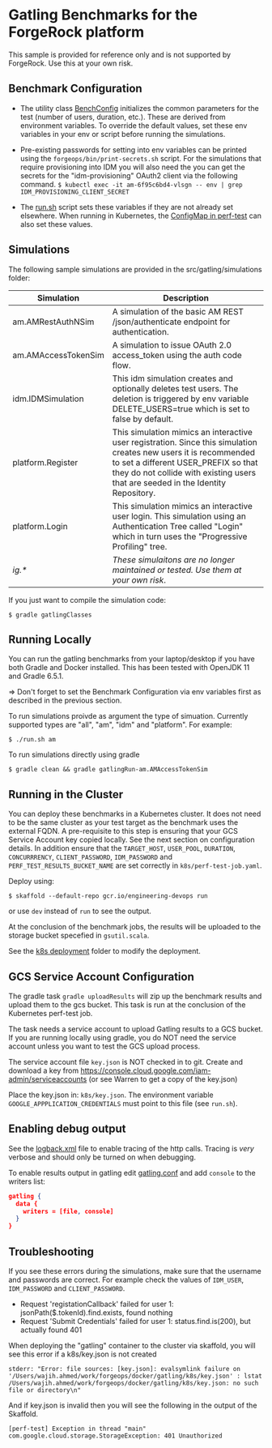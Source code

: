 # Gatling Benchmarks for the ForgeRock platform

This sample is provided for reference only and is not supported by ForgeRock. Use this at your own risk.

## Benchmark Configuration

* The utility class [BenchConfig](src/gatling/simulations/util.scala) initializes the common parameters for the test (number of users, duration, etc.). These are derived from environment variables. To override the default values, set these env variables in your env or script before running the simulations.  

* Pre-existing passwords for setting into env variables can be printed using the `forgeops/bin/print-secrets.sh` script.  For the simulations that require provisioning into IDM you will also need the you can get the secrets for the "idm-provisioning" OAuth2 client via the following command. `$ kubectl exec -it am-6f95c6bd4-vlsgn -- env | grep IDM_PROVISIONING_CLIENT_SECRET`

* The [run.sh](run.sh) script sets these variables if they are not already set elsewhere. When running in Kubernetes, the [ConfigMap in perf-test](k8s/perf-test-job.yaml) can also set these values.


## Simulations

The following sample simulations are provided in the src/gatling/simulations folder:

|Simulation|Description
|----------|-----------
|am.AMRestAuthNSim|A simulation of the basic AM REST /json/authenticate endpoint for authentication.
|am.AMAccessTokenSim|A simulation to issue OAuth 2.0 access_token using the auth code flow.
|idm.IDMSimulation|This idm simulation creates and optionally deletes test users.  The deletion is triggered by env variable DELETE_USERS=true which is set to false by default.
|platform.Register|This simulation mimics an interactive user registration.  Since this simulation creates new users it is recommended to set a different USER_PREFIX so that they do not collide with existing users that are seeded in the Identity Repository.
|platform.Login|This simulation mimics an interactive user login. This simulation using an Authentication Tree called "Login" which in turn uses the "Progressive Profiling" tree.
|*ig.\**|*These simulaitons are no longer maintained or tested.  Use them at your own risk*.

If you just want to compile the simulation code:

```
$ gradle gatlingClasses
```


## Running Locally

You can run the gatling benchmarks from your laptop/desktop if you have both Gradle and Docker installed. This has been tested with OpenJDK 11 and Gradle 6.5.1. 

=> Don't forget to set the Benchmark Configuration via env variables first as described in the previous section.

To run simulations proivde as argument the type of simuation. Currently supported types are "all", "am", "idm" and "platform". For example:

```
$ ./run.sh am
```

To run simulations directly using gradle

```
$ gradle clean && gradle gatlingRun-am.AMAccessTokenSim
```



## Running in the Cluster
You can deploy these benchmarks in a Kubernetes cluster. It does not need to be
the same cluster as your test target as the benchmark uses the external 
FQDN. A pre-requisite to this step is ensuring that your GCS Service Account key copied locally. See the next section on configuration details. In addition ensure that the `TARGET_HOST`, `USER_POOL`, `DURATION`, `CONCURRRENCY`, `CLIENT_PASSWORD`, `IDM_PASSWORD` and `PERF_TEST_RESULTS_BUCKET_NAME` are set correctly in `k8s/perf-test-job.yaml`.

Deploy using:

```
$ skaffold --default-repo gcr.io/engineering-devops run
```

or use `dev` instead of `run` to see the output.

At the conclusion of the benchmark jobs, the results will be uploaded to the storage bucket specefied in `gsutil.scala`.

See the [k8s deployment](k8s/) folder to modify the deployment. 

## GCS Service Account Configuration

The gradle task `gradle uploadResults` will zip up the benchmark results and upload them to the gcs bucket. This task is run at the conclusion of the Kubernetes perf-test job.

The task needs a service account to upload Gatling results to a GCS bucket. If you are running locally using gradle, you do NOT need the service account unless you want to test the GCS upload process.

The service account file `key.json` is NOT checked in to git.  Create and download a key from https://console.cloud.google.com/iam-admin/serviceaccounts (or see Warren to get a copy of the key.json)

Place the key.json in: `k8s/key.json`. The environment variable
`GOOGLE_APPPLICATION_CREDENTIALS` must point to this file (see `run.sh`).

## Enabling debug output 

See the [logback.xml](src/gatling/resources/logback.xml) file to enable tracing of 
the http calls. Tracing is *very* verbose and should only be turned on 
when debugging. 

To enable results output in gatling
edit [gatling.conf](src/gatlinge/resources/gatling.conf) and add `console` to the
writers list:

```json
gatling {
  data {
    writers = [file, console]
  }
}
```


## Troubleshooting

If you see these errors during the simulations, make sure that the username and passwords are correct. For example check the values of `IDM_USER`, `IDM_PASSWORD` and `CLIENT_PASSWORD`.

- Request 'registationCallback' failed for user 1: jsonPath($.tokenId).find.exists, found nothing
- Request 'Submit Credentials' failed for user 1: status.find.is(200), but actually found 401


When deploying the "gatling" container to the cluster via skaffold, you will see this error if a k8s/key.json is not created 

``` 
stderr: "Error: file sources: [key.json]: evalsymlink failure on '/Users/wajih.ahmed/work/forgeops/docker/gatling/k8s/key.json' : lstat /Users/wajih.ahmed/work/forgeops/docker/gatling/k8s/key.json: no such file or directory\n"
```
And if key.json is invalid then you will see the following in the output of the Skaffold.

`[perf-test] Exception in thread "main" com.google.cloud.storage.StorageException: 401 Unauthorized`
